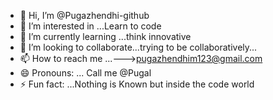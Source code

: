 - 👋 Hi, I’m @Pugazhendhi-github
- 👀 I’m interested in ...Learn to code
- 🌱 I’m currently learning ...think innovative
- 💞️ I’m looking to collaborate...trying to be collaboratively...
- 📫 How to reach me ...--->pugazhendhim123@gmail.com
- 😄 Pronouns: ... Call me @Pugal
- ⚡ Fun fact: ...Nothing is Known but inside the code world

<!---
Pugazhendhi-GitHub/Pugazhendhi-GitHub is a ✨ special ✨ repository because its `README.md` (this file) appears on your GitHub profile.
You can click the Preview link to take a look at your changes.
--->
